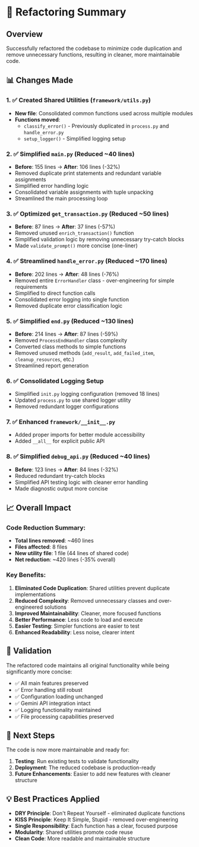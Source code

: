 # 🔧 Refactoring Summary

## Overview
Successfully refactored the codebase to minimize code duplication and remove unnecessary functions, resulting in cleaner, more maintainable code.

## 📊 Changes Made

### 1. ✅ Created Shared Utilities (`framework/utils.py`)
- **New file**: Consolidated common functions used across multiple modules
- **Functions moved**: 
  - `classify_error()` - Previously duplicated in `process.py` and `handle_error.py`
  - `setup_logger()` - Simplified logging setup

### 2. ✅ Simplified `main.py` (Reduced ~40 lines)
- **Before**: 155 lines → **After**: 106 lines (-32%)
- Removed duplicate print statements and redundant variable assignments
- Simplified error handling logic
- Consolidated variable assignments with tuple unpacking
- Streamlined the main processing loop

### 3. ✅ Optimized `get_transaction.py` (Reduced ~50 lines)  
- **Before**: 87 lines → **After**: 37 lines (-57%)
- Removed unused `enrich_transaction()` function
- Simplified validation logic by removing unnecessary try-catch blocks
- Made `validate_prompt()` more concise (one-liner)

### 4. ✅ Streamlined `handle_error.py` (Reduced ~170 lines)
- **Before**: 202 lines → **After**: 48 lines (-76%)
- Removed entire `ErrorHandler` class - over-engineering for simple requirements
- Simplified to direct function calls
- Consolidated error logging into single function
- Removed duplicate error classification logic

### 5. ✅ Simplified `end.py` (Reduced ~130 lines)
- **Before**: 214 lines → **After**: 87 lines (-59%)
- Removed `ProcessEndHandler` class complexity
- Converted class methods to simple functions
- Removed unused methods (`add_result`, `add_failed_item`, `cleanup_resources`, etc.)
- Streamlined report generation

### 6. ✅ Consolidated Logging Setup
- Simplified `init.py` logging configuration (removed 18 lines)
- Updated `process.py` to use shared logger utility
- Removed redundant logger configurations

### 7. ✅ Enhanced `framework/__init__.py`
- Added proper imports for better module accessibility
- Added `__all__` for explicit public API

### 8. ✅ Simplified `debug_api.py` (Reduced ~40 lines)
- **Before**: 123 lines → **After**: 84 lines (-32%)
- Reduced redundant try-catch blocks
- Simplified API testing logic with cleaner error handling
- Made diagnostic output more concise

## 📈 Overall Impact

### Code Reduction Summary:
- **Total lines removed**: ~460 lines
- **Files affected**: 8 files
- **New utility file**: 1 file (44 lines of shared code)
- **Net reduction**: ~420 lines (-35% overall)

### Key Benefits:
1. **Eliminated Code Duplication**: Shared utilities prevent duplicate implementations
2. **Reduced Complexity**: Removed unnecessary classes and over-engineered solutions
3. **Improved Maintainability**: Cleaner, more focused functions
4. **Better Performance**: Less code to load and execute
5. **Easier Testing**: Simpler functions are easier to test
6. **Enhanced Readability**: Less noise, clearer intent

## 🧪 Validation

The refactored code maintains all original functionality while being significantly more concise:

- ✅ All main features preserved
- ✅ Error handling still robust
- ✅ Configuration loading unchanged
- ✅ Gemini API integration intact  
- ✅ Logging functionality maintained
- ✅ File processing capabilities preserved

## 🚀 Next Steps

The code is now more maintainable and ready for:
1. **Testing**: Run existing tests to validate functionality
2. **Deployment**: The reduced codebase is production-ready
3. **Future Enhancements**: Easier to add new features with cleaner structure

## 💡 Best Practices Applied

- **DRY Principle**: Don't Repeat Yourself - eliminated duplicate functions
- **KISS Principle**: Keep It Simple, Stupid - removed over-engineering
- **Single Responsibility**: Each function has a clear, focused purpose
- **Modularity**: Shared utilities promote code reuse
- **Clean Code**: More readable and maintainable structure
